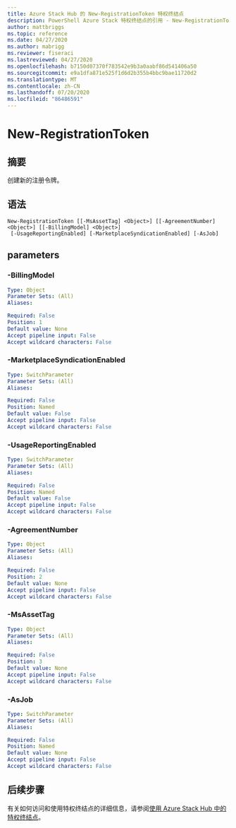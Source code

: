 ```yaml
---
title: Azure Stack Hub 的 New-RegistrationToken 特权终结点
description: PowerShell Azure Stack 特权终结点的引用 - New-RegistrationToken
author: mattbriggs
ms.topic: reference
ms.date: 04/27/2020
ms.author: mabrigg
ms.reviewer: fiseraci
ms.lastreviewed: 04/27/2020
ms.openlocfilehash: b7150d07370f783542e9b3a0aabf86d541406a50
ms.sourcegitcommit: e9a1dfa871e525f1d6d2b355b4bbc9bae11720d2
ms.translationtype: MT
ms.contentlocale: zh-CN
ms.lasthandoff: 07/20/2020
ms.locfileid: "86486591"
---
```

# <a name="new-registrationtoken"></a>New-RegistrationToken

## <a name="synopsis"></a>摘要
创建新的注册令牌。

## <a name="syntax"></a>语法

```
New-RegistrationToken [[-MsAssetTag] <Object>] [[-AgreementNumber] <Object>] [[-BillingModel] <Object>]
 [-UsageReportingEnabled] [-MarketplaceSyndicationEnabled] [-AsJob]
```

## <a name="parameters"></a>parameters

### <a name="-billingmodel"></a>-BillingModel
 

```yaml
Type: Object
Parameter Sets: (All)
Aliases:

Required: False
Position: 1
Default value: None
Accept pipeline input: False
Accept wildcard characters: False
```

### <a name="-marketplacesyndicationenabled"></a>-MarketplaceSyndicationEnabled
 

```yaml
Type: SwitchParameter
Parameter Sets: (All)
Aliases:

Required: False
Position: Named
Default value: False
Accept pipeline input: False
Accept wildcard characters: False
```

### <a name="-usagereportingenabled"></a>-UsageReportingEnabled
 

```yaml
Type: SwitchParameter
Parameter Sets: (All)
Aliases:

Required: False
Position: Named
Default value: False
Accept pipeline input: False
Accept wildcard characters: False
```

### <a name="-agreementnumber"></a>-AgreementNumber
 

```yaml
Type: Object
Parameter Sets: (All)
Aliases:

Required: False
Position: 2
Default value: None
Accept pipeline input: False
Accept wildcard characters: False
```

### <a name="-msassettag"></a>-MsAssetTag
 

```yaml
Type: Object
Parameter Sets: (All)
Aliases:

Required: False
Position: 3
Default value: None
Accept pipeline input: False
Accept wildcard characters: False
```

### <a name="-asjob"></a>-AsJob


```yaml
Type: SwitchParameter
Parameter Sets: (All)
Aliases:

Required: False
Position: Named
Default value: None
Accept pipeline input: False
Accept wildcard characters: False
```

## <a name="next-steps"></a>后续步骤

有关如何访问和使用特权终结点的详细信息，请参阅[使用 Azure Stack Hub 中的特权终结点](../../operator/azure-stack-privileged-endpoint.md)。
